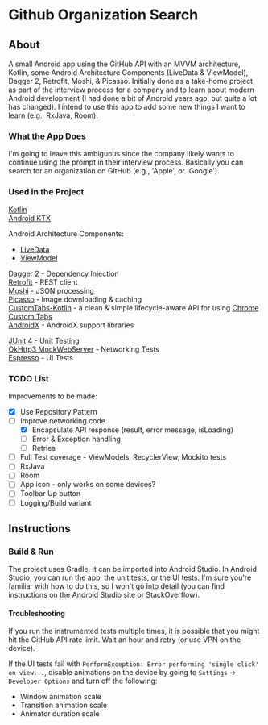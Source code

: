 Github Organization Search
==========================

## About ##
A small Android app using the GitHub API with an MVVM architecture, Kotlin, some Android Architecture Components (LiveData & ViewModel), Dagger 2, Retrofit, Moshi, & Picasso. Initially done as a take-home project as part of the interview process for a company and to learn about modern Android development (I had done a bit of Android years ago, but quite a lot has changed). I intend to use this app to add some new things I want to learn (e.g., RxJava, Room).

### What the App Does ###
I'm going to leave this ambiguous since the company likely wants to continue using the prompt in their interview process. Basically you can search for an organization on GitHub (e.g., 'Apple', or 'Google').

### Used in the Project ###
[Kotlin](https://kotlinlang.org)  
[Android KTX](https://developer.android.com/kotlin/ktx.html)  

Android Architecture Components:
* [LiveData](https://developer.android.com/topic/libraries/architecture/livedata)
* [ViewModel](https://developer.android.com/topic/libraries/architecture/viewmodel)

[Dagger 2](https://google.github.io/dagger/) - Dependency Injection  
[Retrofit](https://square.github.io/retrofit/) - REST client  
[Moshi](https://github.com/square/moshi) - JSON processing  
[Picasso](https://square.github.io/picasso/) - Image downloading & caching  
[CustomTabs-Kotlin](https://github.com/saurabharora90/CustomTabs-Kotlin) - a clean & simple lifecycle-aware API for using [Chrome Custom Tabs](https://developer.chrome.com/multidevice/android/customtabs)  
[AndroidX](https://developer.android.com/jetpack/androidx) - AndroidX support libraries  

[JUnit 4](https://junit.org/junit4/) - Unit Testing  
[OkHttp3 MockWebServer](https://github.com/square/okhttp/tree/master/mockwebserver) - Networking Tests  
[Espresso](https://developer.android.com/training/testing/espresso) - UI Tests

### TODO List ###

Improvements to be made:

- [x] Use Repository Pattern
- [ ] Improve networking code
    - [x] Encapsulate API response (result, error message, isLoading)
    - [ ] Error & Exception handling
    - [ ] Retries
- [ ] Full Test coverage - ViewModels, RecyclerView, Mockito tests
- [ ] RxJava
- [ ] Room
- [ ] App icon - only works on some devices?
- [ ] Toolbar Up button
- [ ] Logging/Build variant

## Instructions ##

### Build & Run ###
The project uses Gradle. It can be imported into Android Studio.
In Android Studio, you can run the app, the unit tests, or the UI tests.
I'm sure you're familiar with how to do this, so I won't go into detail 
(you can find instructions on the Android Studio site or StackOverflow).

#### Troubleshooting ####
If you run the instrumented tests multiple times, it is possible that 
you might hit the GitHub API rate limit. Wait an hour and retry (or use
VPN on the device).

If the UI tests fail with `PerformException: Error performing 'single click' on view...`, 
disable animations on the device by going to `Settings` -> `Developer Options`
and turn off the following:
* Window animation scale
* Transition animation scale
* Animator duration scale
